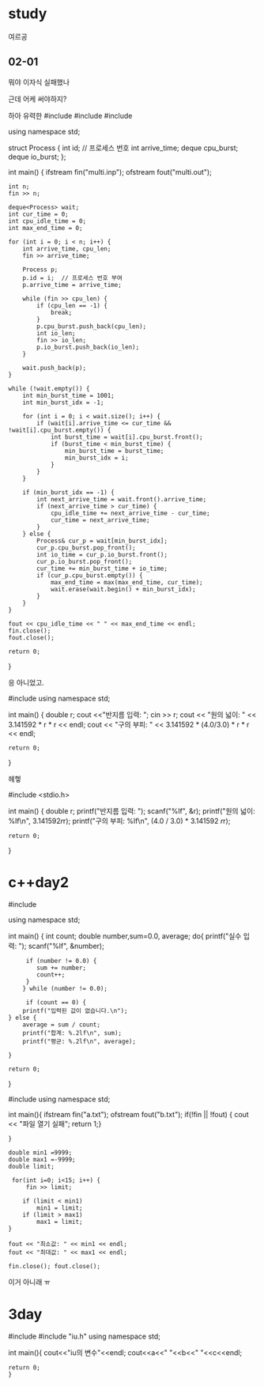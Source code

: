 # study
여르공

## 02-01

뭐야 이자식 실패했나

근데 어케 써야하지?

하아 유력한 
#include <iostream>
#include <fstream>
#include <deque>

using namespace std;

struct Process {
    int id;  // 프로세스 번호
    int arrive_time;
    deque<int> cpu_burst;
    deque<int> io_burst;
};

int main() {
    ifstream fin("multi.inp");
    ofstream fout("multi.out");

    int n;
    fin >> n;

    deque<Process> wait;
    int cur_time = 0;
    int cpu_idle_time = 0;
    int max_end_time = 0;

    for (int i = 0; i < n; i++) {
        int arrive_time, cpu_len;
        fin >> arrive_time;

        Process p;
        p.id = i;  // 프로세스 번호 부여
        p.arrive_time = arrive_time;

        while (fin >> cpu_len) {
            if (cpu_len == -1) {
                break;
            }
            p.cpu_burst.push_back(cpu_len);
            int io_len;
            fin >> io_len;
            p.io_burst.push_back(io_len);
        }

        wait.push_back(p);
    }

    while (!wait.empty()) {
        int min_burst_time = 1001;
        int min_burst_idx = -1;

        for (int i = 0; i < wait.size(); i++) {
            if (wait[i].arrive_time <= cur_time && !wait[i].cpu_burst.empty()) {
                int burst_time = wait[i].cpu_burst.front();
                if (burst_time < min_burst_time) {
                    min_burst_time = burst_time;
                    min_burst_idx = i;
                }
            }
        }

        if (min_burst_idx == -1) {
            int next_arrive_time = wait.front().arrive_time;
            if (next_arrive_time > cur_time) {
                cpu_idle_time += next_arrive_time - cur_time;
                cur_time = next_arrive_time;
            }
        } else {
            Process& cur_p = wait[min_burst_idx];
            cur_p.cpu_burst.pop_front();
            int io_time = cur_p.io_burst.front();
            cur_p.io_burst.pop_front();
            cur_time += min_burst_time + io_time;
            if (cur_p.cpu_burst.empty()) {
                max_end_time = max(max_end_time, cur_time);
                wait.erase(wait.begin() + min_burst_idx);
            }
        }
    }

    fout << cpu_idle_time << " " << max_end_time << endl;
    fin.close();
    fout.close();

    return 0;
}

응 아니었고.

#include <iostream>
using namespace std;

int main() {
    double r;
    cout <<"반지름 입력: ";
    cin >> r;
    cout << "원의 넓이: " << 3.141592 * r * r << endl;
    cout << "구의 부피: " << 3.141592 * (4.0/3.0) * r * r << endl;

    return 0;
}


헤헿


#include <stdio.h>

int main() {
    double r;
    printf("반지름 입력: ");
    scanf("%lf", &r);
    printf("원의 넓이: %lf\n", 3.141592*r*r);
    printf("구의 부피: %lf\n", (4.0 / 3.0) * 3.141592 *r*r);

    return 0;
}

# c++day2
#include <iostream>

using namespace std;

int main() {
    int count;
    double number,sum=0.0, average;
    do{
        printf("실수 입력: ");
        scanf("%lf", &number);
        
         if (number != 0.0) {
            sum += number;
            count++;
         }
        } while (number != 0.0);
        
         if (count == 0) {
        printf("입력된 값이 없습니다.\n");
    } else {
        average = sum / count;
        printf("합계: %.2lf\n", sum);
        printf("평균: %.2lf\n", average);
    
    }
    
    return 0;
}

#include <fstream>
using namespace std;

int main(){
    ifstream fin("a.txt");
    ofstream fout("b.txt");
    if(!fin || !fout) { cout << "파일 열기 실패"; return 1;}
    
    }

    double min1 =9999;
    double max1 =-9999;
    double limit;

     for(int i=0; i<15; i++) {
         fin >> limit;
         
        if (limit < min1)
            min1 = limit;
        if (limit > max1)
            max1 = limit;
    }

    fout << "최소값: " << min1 << endl;
    fout << "최대값: " << max1 << endl;

    fin.close(); fout.close();
이거 아니래 ㅠ

# 3day

#include <iostream>
#include "iu.h"
using namespace std;

int main(){
    cout<<"iu의 변수"<<endl;
    cout<<a<<" "<<b<<" "<<c<<endl;
    
    return 0;
    }
